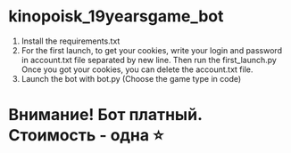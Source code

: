 # kinopoisk_19yearsgame_bot

1) Install the requirements.txt
2) For the first launch, to get your cookies, write your login and password in account.txt file separated by new line. Then run the first_launch.py
    Once you got your cookies, you can delete the account.txt file.
3) Launch the bot with bot.py (Choose the game type in code)

# Внимание! Бот платный. Стоимость - одна ⭐
